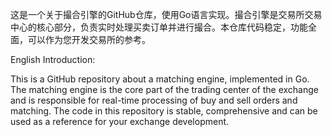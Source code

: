 这是一个关于撮合引擎的GitHub仓库，使用Go语言实现。撮合引擎是交易所交易中心的核心部分，负责实时处理买卖订单并进行撮合。本仓库代码稳定，功能全面，可以作为您开发交易所的参考。

English Introduction:

This is a GitHub repository about a matching engine, implemented in Go. The matching engine is the core part of the trading center of the exchange and is responsible for real-time processing of buy and sell orders and matching. The code in this repository is stable, comprehensive and can be used as a reference for your exchange development.
